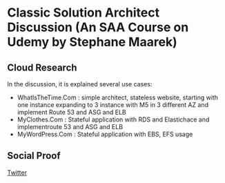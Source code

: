 
# Classic Solution Architect Discussion (An SAA Course on Udemy by Stephane Maarek)


## Cloud Research

In the discussion, it is explained several use cases:

- WhatIsTheTime.Com : simple architect, stateless website, starting with one instance expanding to 3 instance with M5 in 3 different AZ and implement Route 53 and ASG and ELB
- MyClothes.Com : Stateful application with RDS and Elastichace  and implementroute 53 and ASG and ELB
- MyWordPress.Com : Stateful application with EBS, EFS usage

## Social Proof


[Twitter](https://twitter.com/JoeSeven08/status/1549767592113741825)
